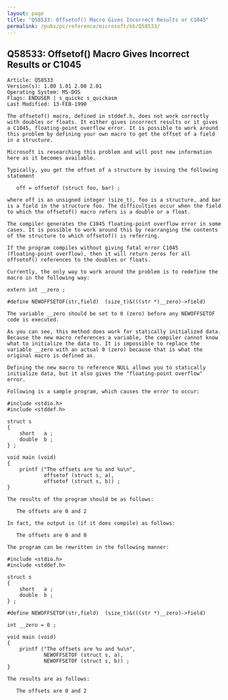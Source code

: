 ```yaml
---
layout: page
title: "Q58533: Offsetof() Macro Gives Incorrect Results or C1045"
permalink: /pubs/pc/reference/microsoft/kb/Q58533/
---
```


## Q58533: Offsetof() Macro Gives Incorrect Results or C1045

	Article: Q58533
	Version(s): 1.00 1.01 2.00 2.01
	Operating System: MS-DOS
	Flags: ENDUSER | s_quickc s_quickasm
	Last Modified: 13-FEB-1990
	
	The offsetof() macro, defined in stddef.h, does not work correctly
	with doubles or floats. It either gives incorrect results or it gives
	a C1045, floating-point overflow error. It is possible to work around
	this problem by defining your own macro to get the offset of a field
	in a structure.
	
	Microsoft is researching this problem and will post new information
	here as it becomes available.
	
	Typically, you get the offset of a structure by issuing the following
	statement
	
	   off = offsetof (struct foo, bar) ;
	
	where off is an unsigned integer (size_t), foo is a structure, and bar
	is a field in the structure foo. The difficulties occur when the field
	to which the offsetof() macro refers is a double or a float.
	
	The compiler generates the C1045 floating-point overflow error in some
	cases. It is possible to work around this by rearranging the contents
	of the structure to which offsetof() is referring.
	
	If the program compiles without giving fatal error C1045
	(floating-point overflow), then it will return zeros for all
	offsetof() references to the doubles or floats.
	
	Currently, the only way to work around the problem is to redefine the
	macro in the following way:
	
	extern int __zero ;
	
	#define NEWOFFSETOF(str,field)  (size_t)&(((str *)__zero)->field)
	
	The variable __zero should be set to 0 (zero) before any NEWOFFSETOF
	code is executed.
	
	As you can see, this method does work for statically initialized data.
	Because the new macro references a variable, the compiler cannot know
	what to initialize the data to. It is impossible to replace the
	variable __zero with an actual 0 (zero) because that is what the
	original macro is defined as.
	
	Defining the new macro to reference NULL allows you to statically
	initialize data, but it also gives the "floating-point overflow"
	error.
	
	Following is a sample program, which causes the error to occur:
	
	#include <stdio.h>
	#include <stddef.h>
	
	struct s
	{
	    short   a ;
	    double  b ;
	} ;
	
	void main (void)
	{
	    printf ("The offsets are %u and %u\n",
	            offsetof (struct s, a),
	            offsetof (struct s, b)) ;
	}
	
	The results of the program should be as follows:
	
	   The offsets are 0 and 2
	
	In fact, the output is (if it does compile) as follows:
	
	   The offsets are 0 and 0
	
	The program can be rewritten in the following manner:
	
	#include <stdio.h>
	#include <stddef.h>
	
	struct s
	{
	    short   a ;
	    double  b ;
	} ;
	
	#define NEWOFFSETOF(str,field)  (size_t)&(((str *)__zero)->field)
	
	int __zero = 0 ;
	
	void main (void)
	{
	    printf ("The offsets are %u and %u\n",
	            NEWOFFSETOF (struct s, a),
	            NEWOFFSETOF (struct s, b)) ;
	}
	
	The results are as follows:
	
	   The offsets are 0 and 2

